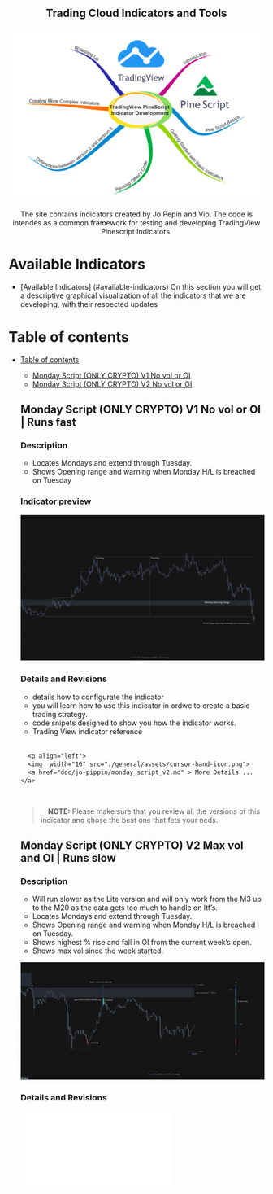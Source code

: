 
<h2 align="center"> Trading Cloud Indicators and Tools </h2>

<p align="center">
  <img  width="900" src="./general/assets/pine_script_logo.webp" alt=" Trading Cloud Indicators and Tools" >
</p>

<p align="center" > The site contains indicators created by Jo Pepin and Vio. The code is intendes as a common framework for testing and developing TradingView Pinescript Indicators. </p>




# Available Indicators 
- [Available Indicators] (#available-indicators)
	On this section you will get a descriptive graphical visualization of all the indicators that we are developing, with their respected updates

# Table of contents
- [Table of contents](#table-of-contents)
  - [Monday Script (ONLY CRYPTO) V1 No vol or OI](#monday-script-v1)  
  - [Monday Script (ONLY CRYPTO) V2 No vol or OI](#monday-script-v2)  
  
  
  ## Monday Script (ONLY CRYPTO) V1 No vol or OI  |  Runs fast 
	
	### Description
	
	* Locates Mondays and extend through Tuesday. 
	* Shows Opening range and warning when Monday H/L is breached on Tuesday 

	### Indicator preview
	
	![Monday Script (ONLY CRYPTO) V1](doc/jo-pippin/assets/monday_script_v1/description.png)

	### Details and Revisions
	
	- details how to configurate the indicator
	- you will learn how to use this indicator in ordwe to create a basic trading strategy.
	- code snipets designed to show you how the indicator works.
	- Trading View indicator reference	
	</br>
	
		<p align="left">
		<img  width="16" src="./general/assets/cursor-hand-icon.png">
		<a href="doc/jo-pippin/monday_script_v2.md" > More Details ... </a>
	</p>
	
	</br>
	
	> &#10240;
	>**NOTE:** Please make sure that you review all the versions of this indicator and chose the best one that fets your neds.
	> &#10240;

  ## Monday Script (ONLY CRYPTO) V2  Max vol and OI   |  Runs slow
	
	### Description
	
	* Will run slower as the Lite version and will only work from the M3 up to the M20 as the data gets too much to handle on ltf’s. 
	* Locates Mondays and extend through Tuesday. 
	* Shows Opening range and warning when Monday H/L is breached on Tuesday. 
	* Shows highest % rise and fall in OI from the current week’s open. 
	* Shows max vol since the week started.
	
	![Monday Script (ONLY CRYPTO) V2](doc/jo-pippin/assets/monday_script_v2/description.png "IMonday Script (ONLY CRYPTO) V2")
	
	### Details and Revisions
	![Details and Revisions](doc/jo-pippin/monday_script_v2.md "Details and Revisions")	
